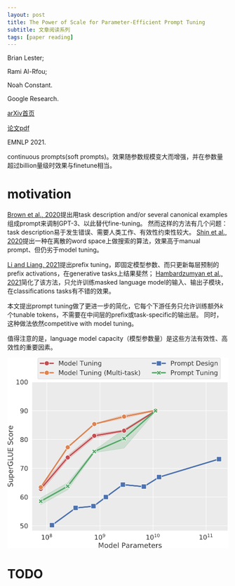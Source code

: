 ```yaml
---
layout: post
title: The Power of Scale for Parameter-Efficient Prompt Tuning
subtitle: 文章阅读系列
tags: [paper reading]
---
```


Brian Lester;

Rami Al-Rfou;

Noah Constant.

Google Research.

[arXiv首页](https://arxiv.org/abs/2104.08691)

[论文pdf](https://arxiv.org/pdf/2104.08691.pdf)

EMNLP 2021.

continuous prompts(soft prompts)。效果随参数规模变大而增强，并在参数量超过billion量级时效果与finetune相当。

# motivation

[Brown et al., 2020]()提出用task description and/or several canonical examples组成prompt来调制GPT-3、以此替代fine-tuning。
然而这样的方法有几个问题：task description易于发生错误、需要人类工作、有效性约束性较大。
[Shin et al., 2020]()提出一种在离散的word space上做搜索的算法，效果高于manual prompt、但仍劣于model tuning。

[Li and Liang, 2021](/_posts/2021-09-18-prefix-tuning-optimizing-continuous-prompts-for-generation.md)提出prefix tuning，即固定模型参数、而只更新每层预制的prefix activations，在generative tasks上结果斐然；
[Hambardzumyan et al., 2021](https://arxiv.org/abs/2101.00121)简化了该方法，只允许训练masked language model的输入、输出子模块，在classifications tasks有不错的效果。

本文提出prompt tuning做了更进一步的简化，它每个下游任务只允许训练额外*k*个tunable tokens，不需要在中间层的prefix或task-specific的输出层。
同时，这种做法依然competitive with model tuning。

值得注意的是，language model capacity（模型参数量）是这些方法有效性、高效性的重要因素。

![](../assets/paper_img/prompt-1.png)

# TODO